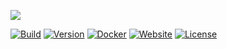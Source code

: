 ![](https://euclidolap-presentations.oss-us-west-1.aliyuncs.com/github-readme/project.png)

[![Build](https://img.shields.io/badge/Build-passing-green)]()
[![Version](https://img.shields.io/badge/Version-v0.1.3--beta-yellow)](https://github.com/EuclidOLAP/EuclidOLAP/releases)
[![Docker](https://img.shields.io/badge/Docker-available-blue)]()
[![Website](https://img.shields.io/badge/Website-up-842fd3)](http://www.euclidolap.com/)
[![License](https://img.shields.io/badge/License-Apache--2.0-orange)]()